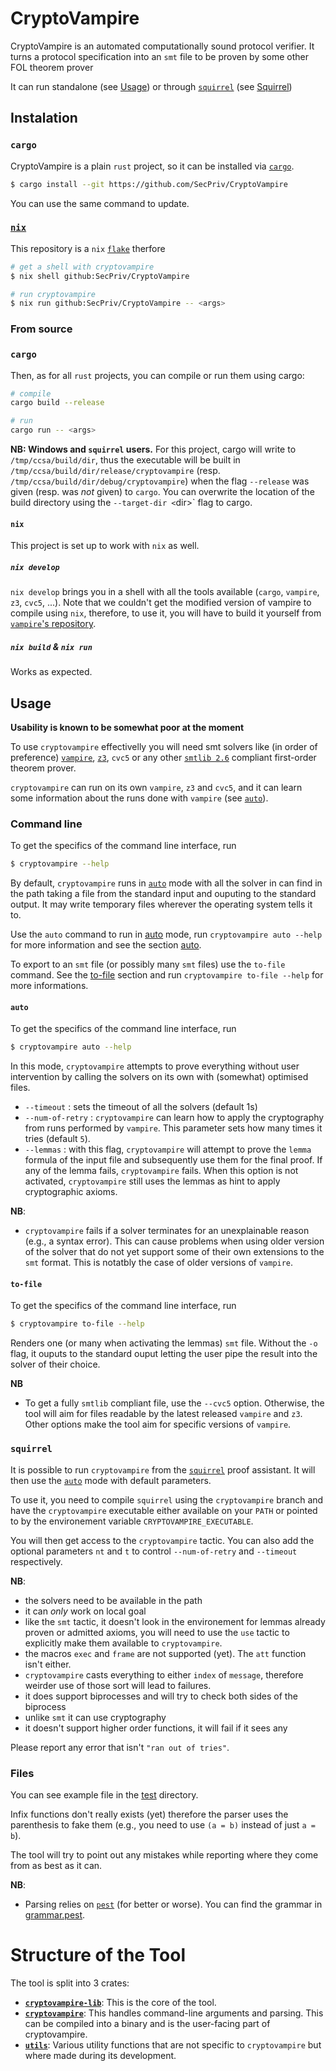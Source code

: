 # CryptoVampire

CryptoVampire is an automated computationally sound protocol verifier. It turns a protocol specification into an `smt` file to be proven by some other FOL theorem prover

It can run standalone (see [Usage](#usage)) or through [`squirrel`](https://squirrel-prover.github.io/) (see [Squirrel](#squirrel))

## Instalation

### `cargo`
CryptoVampire is a plain `rust` project, so it can be installed via [`cargo`](https://doc.rust-lang.org/cargo/getting-started/installation.html).

```bash
$ cargo install --git https://github.com/SecPriv/CryptoVampire
```
You can use the same command to update.

### [`nix`](https://nixos.org/)
This repository is a `nix` [`flake`](https://nixos.wiki/wiki/flakes) therfore

```bash
# get a shell with cryptovampire
$ nix shell github:SecPriv/CryptoVampire

# run cryptovampire
$ nix run github:SecPriv/CryptoVampire -- <args>
```

### From source

### `cargo`
Then, as for all `rust` projects, you can compile or run them using cargo:

```bash
# compile
cargo build --release

# run
cargo run -- <args>
```

**NB: Windows and `squirrel` users.**
For this project, cargo will write to `/tmp/ccsa/build/dir`, thus the executable will be built in `/tmp/ccsa/build/dir/release/cryptovampire` (resp. `/tmp/ccsa/build/dir/debug/cryptovampire`) when the flag `--release` was given (resp. was *not* given) to `cargo`. You can overwrite the location of the build directory using the `--target-dir <`dir>` flag to cargo.

#### `nix`

This project is set up to work with `nix` as well.

##### `nix develop`

`nix develop` brings you in a shell with all the tools available (`cargo`, `vampire`, `z3`, `cvc5`, ...). Note that we couldn't get the modified version of vampire to compile using `nix`, therefore, to use it, you will have to build it yourself from [`vampire`'s repository](https://github.com/vprover/vampire/tree/ccsa).

##### `nix build` & `nix run`

Works as expected.

## Usage

**Usability is known to be somewhat poor at the moment**

To use `cryptovampire` effectivelly you will need smt solvers like (in order of preference) [`vampire`](https://github.com/vprover/vampire), [`z3`](https://github.com/Z3Prover/z3), `cvc5` or any other [`smtlib 2.6`](https://smt-lib.org/papers/smt-lib-reference-v2.6-r2021-05-12.pdf) compliant first-order theorem prover.

`cryptovampire` can run on its own `vampire`, `z3` and `cvc5`, and it can learn some information about the runs done with `vampire` (see [`auto`](#auto)).

### Command line
To get the specifics of the command line interface, run
```bash
$ cryptovampire --help
```

By default, `cryptovampire` runs in [`auto`](#auto) mode with all the solver in can find in the path taking a file from the standard input and ouputing to the standard output. It may write temporary files wherever the operating system tells it to.

Use the `auto` command to run in [auto](#auto) mode, run `cryptovampire auto --help` for more information and see the section [auto](#auto).

To export to an `smt` file (or possibly many `smt` files) use the `to-file` command. See the [to-file](#to-file) section and run `cryptovampire to-file --help` for more informations.

#### `auto`
To get the specifics of the command line interface, run
```bash
$ cryptovampire auto --help
```

In this mode, `cryptovampire` attempts to prove everything without user intervention by calling the solvers on its own with (somewhat) optimised files.

 - `--timeout` : sets the timeout of all the solvers (default 1s)
 - `--num-of-retry` : `cryptovampire` can learn how to apply the cryptography from runs performed by `vampire`. This parameter sets how many times it tries (default `5`).
 - `--lemmas` : with this flag, `cryptovampire` will attempt to prove the `lemma` formula of the input file and subsequently use them for the final proof. If any of the lemma fails, `cryptovampire` fails. When this option is not activated, `cryptovampire` still uses the lemmas as hint to apply cryptographic axioms.

**NB**:
 - `cryptovampire` fails if a solver terminates for an unexplainable reason (e.g., a syntax error). This can cause problems when using older version of the solver that do not yet support some of their own extensions to the `smt` format. This is notatbly the case of older versions of `vampire`.

#### `to-file`
To get the specifics of the command line interface, run
```bash
$ cryptovampire to-file --help
```

Renders one (or many when activating the lemmas) `smt` file. Without the `-o` flag, it ouputs to the standard ouput letting the user pipe the result into the solver of their choice.


**NB**
 - To get a fully `smtlib` compliant file, use the `--cvc5` option. Otherwise, the tool will aim for files readable by the latest released `vampire` and `z3`. Other options make the tool aim for specific versions of `vampire`.

### `squirrel`
It is possible to run `cryptovampire` from the [`squirrel`](https://squirrel-prover.github.io/) proof assistant. It will then use the [`auto`](#auto) mode with default parameters.

To use it, you need to compile `squirrel` using the `cryptovampire` branch and have the `cryptovampire` executable either available on your `PATH` or pointed to by the environement variable `CRYPTOVAMPIRE_EXECUTABLE`.

You will then get access to the `cryptovampire` tactic. You can also add the optional parameters `nt` and `t` to control `--num-of-retry` and `--timeout` respectively.

**NB**:
 - the solvers need to be available in the path
 - it can *only* work on local goal
 - like the `smt` tactic, it doesn't look in the environement for lemmas already proven or admitted axioms, you will need to use the `use` tactic to explicitly make them available to `cryptovampire`.
 - the macros `exec` and `frame` are not supported (yet). The `att` function isn't either.
 - `cryptovampire` casts everything to either `index` of `message`, therefore weirder use of those sort will lead to failures.
 - it does support biprocesses and will try to check both sides of the biprocess
 - unlike `smt` it can use cryptography
 - it doesn't support higher order functions, it will fail if it sees any

Please report any error that isn't `"ran out of tries"`.

### Files
You can see example file in the [test](./test/) directory.

Infix functions don't really exists (yet) therefore the parser uses the parenthesis to fake them (e.g., you need to use `(a = b)` instead of just `a = b`).

The tool will try to point out any mistakes while reporting where they come from as best as it can.

**NB**:
 - Parsing relies on [`pest`](https://pest.rs/) (for better or worse). You can find the grammar in [grammar.pest](./cryptovampire/grammar.pest).

# Structure of the Tool

The tool is split into 3 crates:
 - **[`cryptovampire-lib`](./cryptovampire-lib/)**: This is the core of the tool.
 - **[`cryptovampire`](./cryptovampire/)**: This handles command-line arguments and parsing. This can be compiled into a binary and is the user-facing part of cryptovampire.
 - **[`utils`](./utils/)**: Various utility functions that are not specific to `cryptovampire` but where made during its development.
